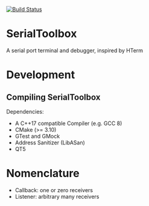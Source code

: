 [![Build Status](https://travis-ci.org/aul12/SerialToolbox.svg?branch=master)](https://travis-ci.org/aul12/SerialToolbox)

# SerialToolbox

A serial port terminal and debugger, inspired by HTerm

# Development

## Compiling SerialToolbox

Dependencies:

* A C++17 compatible Compiler (e.g. GCC 8)
* CMake (>= 3.10)
* GTest and GMock
* Address Sanitizer (LibASan)
* QT5

# Nomenclature

* Callback: one or zero receivers
* Listener: arbitrary many receivers
